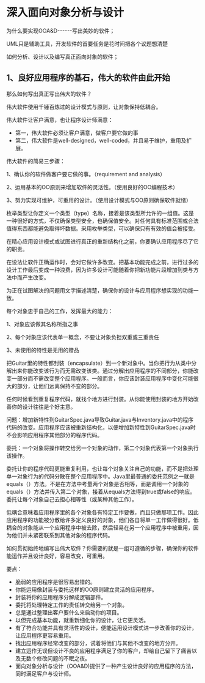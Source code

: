 # 深入面向对象分析与设计

为什么要实现OOA&D------写出美妙的软件；

UML只是辅助工具，开发软件的首要任务是花时间把各个议题想清楚

如何分析、设计以及编写真正面向对象的软件；

## 1、良好应用程序的基石，伟大的软件由此开始

那么如何写出真正写出伟大的软件？

伟大软件使用千锤百炼过的设计模式与原则，让对象保持低耦合。

伟大软件让客户满意，也让程序设计师满意：

- 第一，伟大软件必须让客户满意，做客户要它做的事
- 第二，伟大软件是well-designed，well-coded，并且易于维护，重用及扩展。

伟大软件的简易三步骤：

1、确认你的软件做客户要它做的事。（requirement and analysis）

2、运用基本的OO原则来增加软件的灵活性。（使用良好的OO编程技术）

3、努力实现可维护，可重用的设计。（使用设计模式与OO原则确保软件就绪）

枚举类型让你定义一个类型（type）名称，接着是该类型所允许的一组值。这是一种很好的方式，不仅确保类型安全，也确保值安全。对任何具有标准范围或合法值得东西都能避免取得坏数据。采用枚举类型，可以确保只有有效的值会被接受。

在精心应用设计模式或试图进行真正的重新结构化之前，你要确认应用程序尽了它的职责。

在设法让软件正确运作时，会对它做许多改变。把基本功能完成之前，进行过多的设计工作最后变成一种浪费，因为许多设计可能随着你把新功能片段增加到类与方法中而产生改变。

为正在试图解决的问题用文字描述清楚，确保你的设计与应用程序想实现的功能一致。

每个对象忠于自己的工作，发挥最大的能力：

1、对象应该做其名称所指之事

2、每个对象应该代表单一概念，不要让对象负担双重或三重责任

3、未使用的特性是无用的赠品

把Guitar里的特性都封装（encapsulate）到一个新对象中。当你把行为从类中分解出来你能改变该行为而无需改变该类。通过分解出应用程序的不同部分，你能改变一部分而不需改变整个应用程序。一般而言，你应该封装应用程序中变化可能很大的部分，让他们远离保持不变的部分。

任何时候看到重复程序代码，就找个地方进行封装。从你能使用封装的地方开始改善你的设计往往是个好主意。

问题：增加新特性到GuitarSpec.java导致Guitar.java与Inventory.java中的程序代码的改变。应用程序应该被重新结构化，以便增加新特性到GuitarSpec.java时不会影响应用程序其他部分的程序代码。

委托：一个对象将操作转交给另一个对象的动作，第二个对象代表第一个对象执行该操作。

委托让你的程序代码更能重复利用，也让每个对象关注自己的功能，而不是把处理单一对象行为的代码分散在整个应用程序中。Java里最普通的委托范例之一就是equals（）方法。不是在方法中考量两个对象是否相等，而是调用一个对象的equals（）方法并传入第二个对象，接着从equals方法得到true或false的响应。委托让每个对象自己去担心相等性（或某种其他工作）。

低耦合意味着应用程序里的各个对象各有特定工作要做，而且只做那项工作。因此应用程序的功能被分散给许多定义良好的对象，他们各自将单一工作做得很好。低耦合的对象能从一个应用程序中被去除，然后轻易在另一个应用程序中被重用，因为他们并未紧密联系到其他对象的程序代码。

如何贯彻始终地编写出伟大软件？你需要的就是一组可遵循的步骤，确保你的软件能运作并且设计良好，容易改变，可重用。

要点：

- 脆弱的应用程序是很容易出错的。
- 你能运用像封装与委托这样的OO原则建立灵活的应用程序。
- 封装将你的应用程序分解成逻辑部件。
- 委托将处理特定工作的责任转交给另一个对象。
- 总是通过整理出客户要什么来启动你的项目。
- 以但完成基本功能，就重新细化你的设计，让它更灵活。
- 有了符合功能并具有灵活性的设计，便能运用设计模式进一步改善你的设计，让应用程序更容易重用。
- 找出应用程序经常改变的部分，试着将他们与其他不改变的地方分开。
- 建立运作无误但设计不良的应用程序满足了你的客户，却给自己留下了痛苦以及无数个修改问题的不眠之夜。
- 面向对象分析与设计（OOA&D)提供了一种产生设计良好的应用程序的方法，同时满足客户与设计师。














